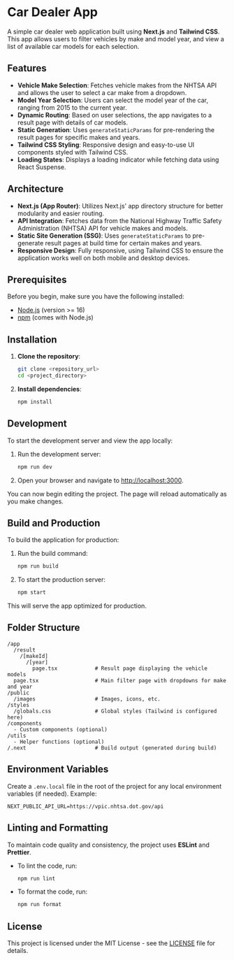 # Car Dealer App

A simple car dealer web application built using **Next.js** and **Tailwind CSS**. This app allows users to filter vehicles by make and model year, and view a list of available car models for each selection.

## Features

- **Vehicle Make Selection**: Fetches vehicle makes from the NHTSA API and allows the user to select a car make from a dropdown.
- **Model Year Selection**: Users can select the model year of the car, ranging from 2015 to the current year.
- **Dynamic Routing**: Based on user selections, the app navigates to a result page with details of car models.
- **Static Generation**: Uses `generateStaticParams` for pre-rendering the result pages for specific makes and years.
- **Tailwind CSS Styling**: Responsive design and easy-to-use UI components styled with Tailwind CSS.
- **Loading States**: Displays a loading indicator while fetching data using React Suspense.

## Architecture

- **Next.js (App Router)**: Utilizes Next.js' app directory structure for better modularity and easier routing.
- **API Integration**: Fetches data from the National Highway Traffic Safety Administration (NHTSA) API for vehicle makes and models.
- **Static Site Generation (SSG)**: Uses `generateStaticParams` to pre-generate result pages at build time for certain makes and years.
- **Responsive Design**: Fully responsive, using Tailwind CSS to ensure the application works well on both mobile and desktop devices.

## Prerequisites

Before you begin, make sure you have the following installed:

- [Node.js](https://nodejs.org/) (version >= 16)
- [npm](https://www.npmjs.com/) (comes with Node.js)

## Installation

1. **Clone the repository**:

   ```bash
   git clone <repository_url>
   cd <project_directory>
   ```

2. **Install dependencies**:
   ```bash
   npm install
   ```

## Development

To start the development server and view the app locally:

1. Run the development server:

   ```bash
   npm run dev
   ```

2. Open your browser and navigate to [http://localhost:3000](http://localhost:3000).

You can now begin editing the project. The page will reload automatically as you make changes.

## Build and Production

To build the application for production:

1. Run the build command:

   ```bash
   npm run build
   ```

2. To start the production server:
   ```bash
   npm start
   ```

This will serve the app optimized for production.

## Folder Structure

```
/app
  /result
    /[makeId]
      /[year]
        page.tsx            # Result page displaying the vehicle models
  page.tsx                  # Main filter page with dropdowns for make and year
/public
  /images                   # Images, icons, etc.
/styles
  /globals.css              # Global styles (Tailwind is configured here)
/components
  - Custom components (optional)
/utils
  - Helper functions (optional)
/.next                      # Build output (generated during build)
```

## Environment Variables

Create a `.env.local` file in the root of the project for any local environment variables (if needed). Example:

```
NEXT_PUBLIC_API_URL=https://vpic.nhtsa.dot.gov/api
```

## Linting and Formatting

To maintain code quality and consistency, the project uses **ESLint** and **Prettier**.

- To lint the code, run:

  ```bash
  npm run lint
  ```

- To format the code, run:
  ```bash
  npm run format
  ```

## License

This project is licensed under the MIT License - see the [LICENSE](LICENSE) file for details.
